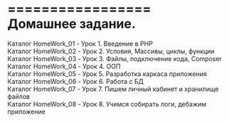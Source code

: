 =================  
Домашнее задание.  
=================  
Каталог HomeWork_01         -    Урок 1. Введение в PHP  
Каталог HomeWork_02         -    Урок 2. Условия, Массивы, циклы, функции  
Каталог HomeWork_03         -    Урок 3. Файлы, подключение кода, Composer  
Каталог HomeWork_04         -    Урок 4. ООП  
Каталог HomeWork_05         -    Урок 5. Разработка каркаса приложения  
Каталог HomeWork_06         -    Урок 6. Работа с БД  
Каталог HomeWork_07         -    Урок 7. Пишем личный кабинет и хранилище файлов  
Каталог HomeWork_08         -    Урок 8. Учимся собирать логи, дебажим приложение  